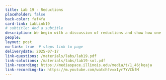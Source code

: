 ```yaml
---
title: Lab 19 - Reductions
placeholder: false
back-color: faf4fa
card-link: LabLink19
# subtitle: And a subtitle
description: We begin with a discussion of reductions and show how one can solve novel problems using known solutions from standard problems.
people:
layout: post
no-link: true  # stops link to page 
deliverydate: 2025-07-17
link-questions: /materials/labs/lab19.pdf
link-solutions: /materials/labs/lab19-sol.pdf
link-recording: https://mediaspace.illinois.edu/media/t/1_46jkqaja
link-recording-ta: https://m.youtube.com/watch?v=xIyr7YVCkfM
---
```










